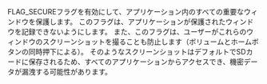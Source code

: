 
FLAG_SECUREフラグを有効にして、アプリケーション内のすべての重要なウィンドウを保護します。 このフラグは、アプリケーションが保護されたウィンドウを記録できないようにします。 また、このフラグは、ユーザーがこれらのウィンドウのスクリーンショットを撮ることも防止します（ボリュームとホームボタンの同時押下による）。 そのようなスクリーンショットはデフォルトでSDカードに保存されるため、すべてのアプリケーションからアクセスでき、機密データが漏洩する可能性があります。

